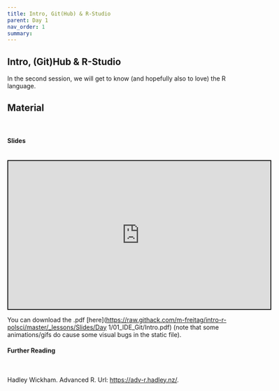 ```yaml
---
title: Intro, Git(Hub) & R-Studio
parent: Day 1
nav_order: 1
summary: 
---
```



## Intro, (Git)Hub & R-Studio

In the second session, we will get to know (and hopefully also to love) the R language.

## Material

<br/>

#### Slides

<br/>

 <iframe src="https://raw.githack.com/m-freitag/intro-r-polsci/master/_lessons/Slides/Day 1/01_IDE_Git/Intro.html" width="600" height="337.50" style="border:2px solid currentColor;" loading="lazy" allowfullscreen></iframe> <script>fitvids('.shareagain', {players: 'iframe'});</script>

You can download the .pdf [here](https://raw.githack.com/m-freitag/intro-r-polsci/master/_lessons/Slides/Day 1/01_IDE_Git/Intro.pdf) (note that some animations/gifs do cause some visual bugs in the static file).

#### Further Reading

<br/>

Hadley Wickham. Advanced R. Url: https://adv-r.hadley.nz/.